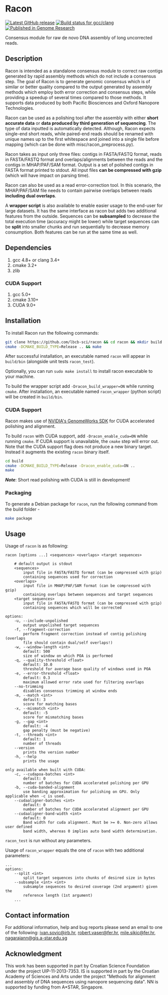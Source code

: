 # Racon

[![Latest GitHub release](https://img.shields.io/github/release/lbcb-sci/racon.svg)](https://github.com/lbcb-sci/racon/releases/latest)
[![Build status for gcc/clang](https://travis-ci.com/lbcb-sci/racon.svg?branch=master)](https://travis-ci.com/lbcb-sci/racon)
[![Published in Genome Research](https://img.shields.io/badge/published%20in-Genome%20Research-blue.svg)](https://doi.org/10.1101/gr.214270.116)

Consensus module for raw de novo DNA assembly of long uncorrected reads.

## Description
Racon is intended as a standalone consensus module to correct raw contigs generated by rapid assembly methods which do not include a consensus step. The goal of Racon is to generate genomic consensus which is of similar or better quality compared to the output generated by assembly methods which employ both error correction and consensus steps, while providing a speedup of several times compared to those methods. It supports data produced by both Pacific Biosciences and Oxford Nanopore Technologies.

Racon can be used as a polishing tool after the assembly with either **short accurate data** or **data produced by third generation of sequencing**. The type of data inputted is automatically detected. Although, Racon expects single-end short reads, while paired-end reads should be renamed with unique names up to the first whitespace and joined into a single file before mapping (which can be done with misc/racon_preprocess.py).

Racon takes as input only three files: contigs in FASTA/FASTQ format, reads in FASTA/FASTQ format and overlaps/alignments between the reads and the contigs in MHAP/PAF/SAM format. Output is a set of polished contigs in FASTA format printed to stdout. All input files **can be compressed with gzip** (which will have impact on parsing time).

Racon can also be used as a read error-correction tool. In this scenario, the MHAP/PAF/SAM file needs to contain pairwise overlaps between reads **including dual overlaps**.

A **wrapper script** is also available to enable easier usage to the end-user for large datasets. It has the same interface as racon but adds two additional features from the outside. Sequences can be **subsampled** to decrease the total execution time (accuracy might be lower) while target sequences can be **split** into smaller chunks and run sequentially to decrease memory consumption. Both features can be run at the same time as well.

## Dependencies
1. gcc 4.8+ or clang 3.4+
2. cmake 3.2+
3. zlib

### CUDA Support
1. gcc 5.0+
2. cmake 3.10+
3. CUDA 9.0+

## Installation
To install Racon run the following commands:

```bash
git clone https://github.com/lbcb-sci/racon && cd racon && mkdir build && cd build
cmake -DCMAKE_BUILD_TYPE=Release .. && make
```

After successful installation, an executable named `racon` will appear in `build/bin` (alongside unit tests `racon_test`).

Optionally, you can run `sudo make install` to install racon executable to your machine.

To build the wrapper script add `-Dracon_build_wrapper=ON` while running `cmake`. After installation, an executable named `racon_wrapper` (python script) will be created in `build/bin`.

### CUDA Support
Racon makes use of [NVIDIA's GenomeWorks SDK](https://github.com/clara-parabricks/GenomeWorks) for CUDA accelerated polishing and alignment.

To build `racon` with CUDA support, add `-Dracon_enable_cuda=ON` while running `cmake`. If CUDA support is unavailable, the `cmake` step will error out.
Note that the CUDA support flag does not produce a new binary target. Instead it augments the existing `racon` binary itself.

```bash
cd build
cmake -DCMAKE_BUILD_TYPE=Release -Dracon_enable_cuda=ON ..
make
```

***Note***: Short read polishing with CUDA is still in development!

### Packaging
To generate a Debian package for `racon`, run the following command from the build folder -

```bash
make package
```

## Usage
Usage of `racon` is as following:

    racon [options ...] <sequences> <overlaps> <target sequences>

        # default output is stdout
        <sequences>
            input file in FASTA/FASTQ format (can be compressed with gzip)
            containing sequences used for correction
        <overlaps>
            input file in MHAP/PAF/SAM format (can be compressed with gzip)
            containing overlaps between sequences and target sequences
        <target sequences>
            input file in FASTA/FASTQ format (can be compressed with gzip)
            containing sequences which will be corrected

    options:
        -u, --include-unpolished
            output unpolished target sequences
        -f, --fragment-correction
            perform fragment correction instead of contig polishing (overlaps
            file should contain dual/self overlaps!)
        -w, --window-length <int>
            default: 500
            size of window on which POA is performed
        -q, --quality-threshold <float>
            default: 10.0
            threshold for average base quality of windows used in POA
        -e, --error-threshold <float>
            default: 0.3
            maximum allowed error rate used for filtering overlaps
        --no-trimming
            disables consensus trimming at window ends
        -m, --match <int>
            default: 3
            score for matching bases
        -x, --mismatch <int>
            default: -5
            score for mismatching bases
        -g, --gap <int>
            default: -4
            gap penalty (must be negative)
        -t, --threads <int>
            default: 1
            number of threads
        --version
            prints the version number
        -h, --help
            prints the usage

    only available when built with CUDA:
        -c, --cudapoa-batches <int>
            default: 0
            number of batches for CUDA accelerated polishing per GPU
        -b, --cuda-banded-alignment
            use banding approximation for polishing on GPU. Only applicable when -c is used.
        --cudaaligner-batches <int>
            default: 0
            number of batches for CUDA accelerated alignment per GPU
        --cudaaligner-band-width <int>
            default: 0
            Band width for cuda alignment. Must be >= 0. Non-zero allows user defined
            band width, whereas 0 implies auto band width determination.

`racon_test` is run without any parameters.

Usage of `racon_wrapper` equals the one of `racon` with two additional parameters:

    ...
    options:
        --split <int>
            split target sequences into chunks of desired size in bytes
        --subsample <int> <int>
            subsample sequences to desired coverage (2nd argument) given the
            reference length (1st argument)
        ...

## Contact information

For additional information, help and bug reports please send an email to one of the following: ivan.sovic@irb.hr, robert.vaser@fer.hr, mile.sikic@fer.hr, nagarajann@gis.a-star.edu.sg

## Acknowledgment

This work has been supported in part by Croatian Science Foundation under the project UIP-11-2013-7353. IS is supported in part by the Croatian Academy of Sciences and Arts under the project "Methods for alignment and assembly of DNA sequences using nanopore sequencing data". NN is supported by funding from A*STAR, Singapore.
